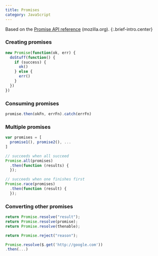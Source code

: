 ```yaml
---
title: Promises
category: JavaScript
---
```


Based on the [Promise API reference][promise] (mozilla.org).
{:.brief-intro.center}

[promise]: https://developer.mozilla.org/en-US/docs/Web/JavaScript/Reference/Global_Objects/Promise

### Creating promises

```js
new Promise(function(ok, err) {
  doStuff(function() {
    if (success) {
      ok()
    } else {
      err()
    }
  })
})
```

### Consuming promises

```js
promise.then(okFn, errFn).catch(errFn)
```

### Multiple promises

```js
var promises = [
  promise1(), promise2(), ...
]

// succeeds when all succeed
Promise.all(promises)
  .then(function (results) {
  });

// succeeds when one finishes first
Promise.race(promises)
  .then(function (result) {
  });
```

### Converting other promises

```js
return Promise.resolve("result");
return Promise.resolve(promise);
return Promise.resolve(thenable);

return Promise.reject("reason");

Promise.resolve($.get('http://google.com'))
.then(...)
```
